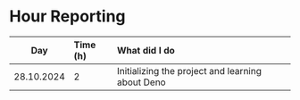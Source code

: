 # Hour Reporting

|    Day     | Time (h) | What did I do                                    |
| :--------: | :------- | :----------------------------------------------- |
| 28.10.2024 | 2        | Initializing the project and learning about Deno |
